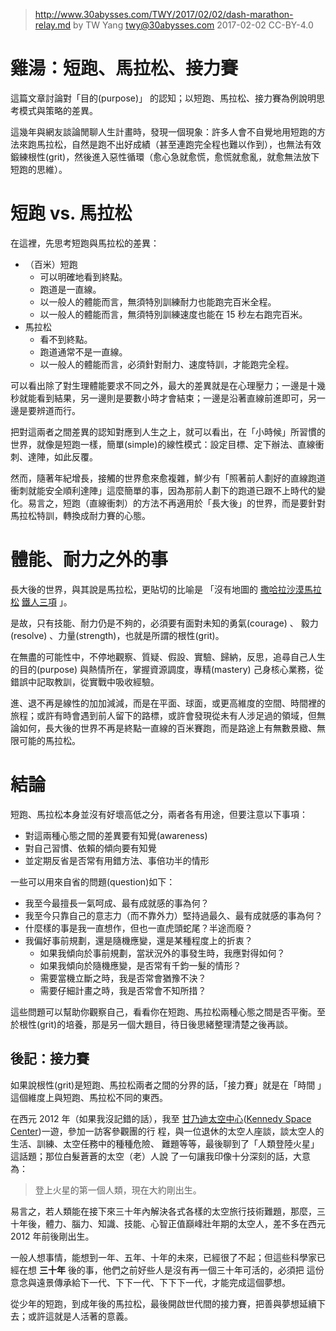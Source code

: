 ﻿> http://www.30abysses.com/TWY/2017/02/02/dash-marathon-relay.md
> by TW Yang <twy@30abysses.com> 2017-02-02 CC-BY-4.0

# 雞湯：短跑、馬拉松、接力賽

這篇文章討論對「目的(purpose)」 的認知；以短跑、馬拉松、接力賽為例說明思
考模式與策略的差異。

這幾年與網友談論閒聊人生計畫時，發現一個現象：許多人會不自覺地用短跑的方
法來跑馬拉松，自然是跑不出好成績（甚至連跑完全程也難以作到），也無法有效
鍛練根性(grit)，然後進入惡性循環（愈心急就愈慌，愈慌就愈亂，就愈無法放下
短跑的思維）。



# 短跑 vs.  馬拉松

在這裡，先思考短跑與馬拉松的差異：

* （百米）短跑
  * 可以明確地看到終點。
  * 跑道是一直線。
  * 以一般人的體能而言，無須特別訓練耐力也能跑完百米全程。
  * 以一般人的體能而言，無須特別訓練速度也能在 15 秒左右跑完百米。
* 馬拉松
  * 看不到終點。
  * 跑道通常不是一直線。
  * 以一般人的體能而言，必須針對耐力、速度特訓，才能跑完全程。

可以看出除了對生理體能要求不同之外，最大的差異就是在心理壓力；一邊是十幾
秒就能看到結果，另一邊則是要數小時才會結束；一邊是沿著直線前進即可，另一
邊是要辨道而行。

把對這兩者之間差異的認知對應到人生之上，就可以看出，在「小時候」所習慣的
世界，就像是短跑一樣，簡單(simple)的線性模式：設定目標、定下辦法、直線衝
刺、達陣，如此反覆。

然而，隨著年紀增長，接觸的世界愈來愈複雜，鮮少有「照著前人劃好的直線跑道
衝刺就能安全順利達陣」這麼簡單的事，因為那前人劃下的跑道已跟不上時代的變
化。易言之，短跑（直線衝刺）的方法不再適用於「長大後」的世界，而是要針對
馬拉松特訓，轉換成耐力賽的心態。



# 體能、耐力之外的事

長大後的世界，與其說是馬拉松，更貼切的比喻是
「沒有地圖的 [撒哈拉沙漠馬拉松][1] [鐵人三項][2]  」。

[1]: https://en.wikipedia.org/wiki/Marathon_des_Sables
[2]: https://en.wikipedia.org/wiki/Ironman_Triathlon

是故，只有技能、耐力仍是不夠的，必須要有面對未知的勇氣(courage) 、
毅力(resolve) 、力量(strength)，也就是所謂的根性(grit)。

在無盡的可能性中，不停地觀察、質疑、假設、實驗、歸納，反思，追尋自己人生
的目的(purpose) 與熱情所在，掌握資源調度，專精(mastery) 己身核心業務，從
錯誤中記取教訓，從實戰中吸收經驗。

進、退不再是線性的加加減減，而是在平面、球面，或更高維度的空間、時間裡的
旅程；或許有時會遇到前人留下的路標，或許會發現從未有人涉足過的領域，但無
論如何，長大後的世界不再是終點一直線的百米賽跑，而是路途上有無數景緻、無
限可能的馬拉松。



# 結論

短跑、馬拉松本身並沒有好壞高低之分，兩者各有用途，但要注意以下事項：

* 對這兩種心態之間的差異要有知覺(awareness)
* 對自己習慣、依賴的傾向要有知覺
* 並定期反省是否常有用錯方法、事倍功半的情形

一些可以用來自省的問題(question)如下：

* 我至今最擅長一氣呵成、最有成就感的事為何？
* 我至今只靠自己的意志力（而不靠外力）堅持過最久、最有成就感的事為何？
* 什麼樣的事是我一直想作，但也一直虎頭蛇尾？半途而廢？
* 我偏好事前規劃，還是隨機應變，還是某種程度上的折衷？
  * 如果我傾向於事前規劃，當狀況外的事發生時，我應對得如何？
  * 如果我傾向於隨機應變，是否常有千鈞一髮的情形？
  * 需要當機立斷之時，我是否常會猶豫不決？
  * 需要仔細計畫之時，我是否常會不知所措？

這些問題可以幫助你觀察自己，看看你在短跑、馬拉松兩種心態之間是否平衡。至
於根性(grit)的培養，那是另一個大題目，待日後思緒整理清楚之後再談。


##  後記：接力賽

如果說根性(grit)是短跑、馬拉松兩者之間的分界的話，「接力賽」就是在「時間
」這個維度上與短跑、馬拉松不同的東西。

在西元 2012 年（如果我沒記錯的話），我至
[甘乃迪太空中心][3]([Kennedy Space Center][4])一遊，參加一訪客參觀團的行
程，與一位退休的太空人座談，談太空人的生活、訓練、太空任務中的種種危險、
難題等等，最後聊到了「人類登陸火星」這話題；那位白髮蒼蒼的太空（老）人說
了一句讓我印像十分深刻的話，大意為：

> 登上火星的第一個人類，現在大約剛出生。

易言之，若人類能在接下來三十年內解決各式各樣的太空旅行技術難題，那麼，三
十年後，體力、腦力、知識、技能、心智正值巔峰壯年期的太空人，差不多在西元
2012  年前後剛出生。

一般人想事情，能想到一年、五年、十年的未來，已經很了不起；但這些科學家已
經在想 **三十年** 後的事，他們之前好些人是沒有再一個三十年可活的，必須把
這份意念與遠景傳承給下一代、下下一代、下下下一代，才能完成這個夢想。

從少年的短跑，到成年後的馬拉松，最後開啟世代間的接力賽，把善與夢想延續下
去；或許這就是人活著的意義。

[3]: https://zh.wikipedia.org/zh-tw/%E8%82%AF%E5%B0%BC%E8%BF%AA%E8%88%AA%E5%A4%A9%E4%B8%AD%E5%BF%83
[4]: https://en.wikipedia.org/wiki/Kennedy_Space_Center
